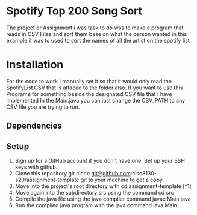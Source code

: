 # Spotify Top 200 Song Sort


The project or Assignment i was task to do was to make a program that reads in CSV Files and sort them base on what the person wanted in this example it was to used to sort the names of all the artist on the spotify list

# Installation

For the code to work I manually set it so that it would only read the SpotifyList.CSV that is attaced to the folder also. If you want to use this Programe for something beside the designated CSV file that I have implemented In the Main.java you can just change the 
CSV_PATH to any CSV file you are trying to run.

## Dependencies 

## Setup

1) Sign up for a GitHub account if you don't have one. Set up your SSH keys with github.
2) Clone this repository git clone git@github.com:cisc3130-s20/assignment-template.git to your machine to get a copy.
3) Move into the project's root directory with cd assignment-template [^1]
4) Move again into the subdirectory src using the command cd src
5) Compile the java file using the java compiler command javac Main.java
6) Run the compiled java program with the java command java Main
